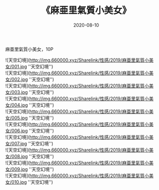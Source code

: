 ﻿---
layout: post
title:  《麻亜里氣質小美女》
date:   2020-08-10
img: http://img.660000.xyz/Sharelink/性感/2019/麻亜里氣質小美女/000.jpg
categories: [美女, 性感, 泳衣]
---

麻亜里氣質小美女，10P



![天空幻境](http://img.660000.xyz/Sharelink/性感/2019/麻亜里氣質小美女/001.jpg ''天空幻境'') <br>
![天空幻境](http://img.660000.xyz/Sharelink/性感/2019/麻亜里氣質小美女/002.jpg ''天空幻境'') <br>
![天空幻境](http://img.660000.xyz/Sharelink/性感/2019/麻亜里氣質小美女/003.jpg ''天空幻境'') <br>
![天空幻境](http://img.660000.xyz/Sharelink/性感/2019/麻亜里氣質小美女/004.jpg ''天空幻境'') <br>
![天空幻境](http://img.660000.xyz/Sharelink/性感/2019/麻亜里氣質小美女/005.jpg ''天空幻境'') <br>
![天空幻境](http://img.660000.xyz/Sharelink/性感/2019/麻亜里氣質小美女/006.jpg ''天空幻境'') <br>
![天空幻境](http://img.660000.xyz/Sharelink/性感/2019/麻亜里氣質小美女/007.jpg ''天空幻境'') <br>
![天空幻境](http://img.660000.xyz/Sharelink/性感/2019/麻亜里氣質小美女/008.jpg ''天空幻境'') <br>
![天空幻境](http://img.660000.xyz/Sharelink/性感/2019/麻亜里氣質小美女/009.jpg ''天空幻境'') <br>
![天空幻境](http://img.660000.xyz/Sharelink/性感/2019/麻亜里氣質小美女/010.jpg ''天空幻境'') <br>